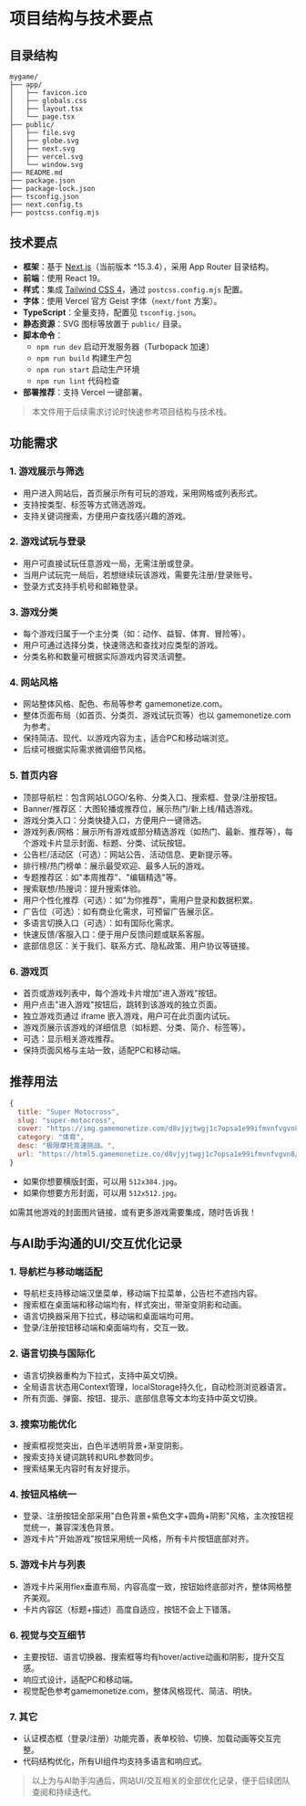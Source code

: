 # 项目结构与技术要点

## 目录结构

```
mygame/
├── app/
│   ├── favicon.ico
│   ├── globals.css
│   ├── layout.tsx
│   └── page.tsx
├── public/
│   ├── file.svg
│   ├── globe.svg
│   ├── next.svg
│   ├── vercel.svg
│   └── window.svg
├── README.md
├── package.json
├── package-lock.json
├── tsconfig.json
├── next.config.ts
├── postcss.config.mjs
```

## 技术要点

- **框架**：基于 [Next.js](https://nextjs.org)（当前版本 ^15.3.4），采用 App Router 目录结构。
- **前端**：使用 React 19。
- **样式**：集成 [Tailwind CSS 4](https://tailwindcss.com/)，通过 `postcss.config.mjs` 配置。
- **字体**：使用 Vercel 官方 Geist 字体（`next/font` 方案）。
- **TypeScript**：全量支持，配置见 `tsconfig.json`。
- **静态资源**：SVG 图标等放置于 `public/` 目录。
- **脚本命令**：
  - `npm run dev` 启动开发服务器（Turbopack 加速）
  - `npm run build` 构建生产包
  - `npm run start` 启动生产环境
  - `npm run lint` 代码检查
- **部署推荐**：支持 Vercel 一键部署。

> 本文件用于后续需求讨论时快速参考项目结构与技术栈。 

## 功能需求

### 1. 游戏展示与筛选
- 用户进入网站后，首页展示所有可玩的游戏，采用网格或列表形式。
- 支持按类型、标签等方式筛选游戏。
- 支持关键词搜索，方便用户查找感兴趣的游戏。

### 2. 游戏试玩与登录
- 用户可直接试玩任意游戏一局，无需注册或登录。
- 当用户试玩完一局后，若想继续玩该游戏，需要先注册/登录账号。
- 登录方式支持手机号和邮箱登录。

### 3. 游戏分类
- 每个游戏归属于一个主分类（如：动作、益智、体育、冒险等）。
- 用户可通过选择分类，快速筛选和查找对应类型的游戏。
- 分类名称和数量可根据实际游戏内容灵活调整。

### 4. 网站风格
- 网站整体风格、配色、布局等参考 gamemonetize.com。
- 整体页面布局（如首页、分类页、游戏试玩页等）也以 gamemonetize.com 为参考。
- 保持简洁、现代、以游戏内容为主，适合PC和移动端浏览。
- 后续可根据实际需求微调细节风格。 

### 5. 首页内容
- 顶部导航栏：包含网站LOGO/名称、分类入口、搜索框、登录/注册按钮。
- Banner/推荐区：大图轮播或推荐位，展示热门/新上线/精选游戏。
- 游戏分类入口：分类快捷入口，方便用户一键筛选。
- 游戏列表/网格：展示所有游戏或部分精选游戏（如热门、最新、推荐等），每个游戏卡片显示封面、标题、分类、试玩按钮。
- 公告栏/活动区（可选）：网站公告、活动信息、更新提示等。
- 排行榜/热门榜单：展示最受欢迎、最多人玩的游戏。
- 专题推荐区：如"本周推荐"、"编辑精选"等。
- 搜索联想/热搜词：提升搜索体验。
- 用户个性化推荐（可选）：如"为你推荐"，需用户登录和数据积累。
- 广告位（可选）：如有商业化需求，可预留广告展示区。
- 多语言切换入口（可选）：如有国际化需求。
- 快速反馈/客服入口：便于用户反馈问题或联系客服。
- 底部信息区：关于我们、联系方式、隐私政策、用户协议等链接。 

### 6. 游戏页
- 首页或游戏列表中，每个游戏卡片增加"进入游戏"按钮。
- 用户点击"进入游戏"按钮后，跳转到该游戏的独立页面。
- 独立游戏页通过 iframe 嵌入游戏，用户可在此页面内试玩。
- 游戏页展示该游戏的详细信息（如标题、分类、简介、标签等）。
- 可选：显示相关游戏推荐。
- 保持页面风格与主站一致，适配PC和移动端。 

## 推荐用法

```js
{
  title: "Super Motocross",
  slug: "super-motocross",
  cover: "https://img.gamemonetize.com/d8vjyjtwgj1c7opsa1e99ifmvnfvgvn8/512x512.jpg",
  category: "体育",
  desc: "极限摩托竞速挑战。",
  url: "https://html5.gamemonetize.co/d8vjyjtwgj1c7opsa1e99ifmvnfvgvn8/"
}
```

- 如果你想要横版封面，可以用 `512x384.jpg`。
- 如果你想要方形封面，可以用 `512x512.jpg`。

如需其他游戏的封面图片链接，或有更多游戏需要集成，随时告诉我！ 

## 与AI助手沟通的UI/交互优化记录

### 1. 导航栏与移动端适配
- 导航栏支持移动端汉堡菜单，移动端下拉菜单，公告栏不遮挡内容。
- 搜索框在桌面端和移动端均有，样式突出，带渐变阴影和动画。
- 语言切换器采用下拉式，移动端和桌面端均可用。
- 登录/注册按钮移动端和桌面端均有，交互一致。

### 2. 语言切换与国际化
- 语言切换器重构为下拉式，支持中英文切换。
- 全局语言状态用Context管理，localStorage持久化，自动检测浏览器语言。
- 所有页面、弹窗、按钮、提示、底部信息等文本均支持中英文切换。

### 3. 搜索功能优化
- 搜索框视觉突出，白色半透明背景+渐变阴影。
- 搜索支持关键词跳转和URL参数同步。
- 搜索结果无内容时有友好提示。

### 4. 按钮风格统一
- 登录、注册按钮全部采用"白色背景+紫色文字+圆角+阴影"风格，主次按钮视觉统一，兼容深浅色背景。
- 游戏卡片"开始游戏"按钮采用统一风格，所有卡片按钮底部对齐。

### 5. 游戏卡片与列表
- 游戏卡片采用flex垂直布局，内容高度一致，按钮始终底部对齐，整体网格整齐美观。
- 卡片内容区（标题+描述）高度自适应，按钮不会上下错落。

### 6. 视觉与交互细节
- 主要按钮、语言切换器、搜索框等均有hover/active动画和阴影，提升交互感。
- 响应式设计，适配PC和移动端。
- 视觉配色参考gamemonetize.com，整体风格现代、简洁、明快。

### 7. 其它
- 认证模态框（登录/注册）功能完善，表单校验、切换、加载动画等交互完整。
- 代码结构优化，所有UI组件均支持多语言和响应式。

> 以上为与AI助手沟通后，网站UI/交互相关的全部优化记录，便于后续团队查阅和持续迭代。 